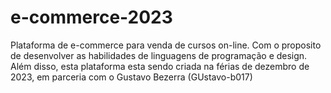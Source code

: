 # e-commerce-2023
Plataforma de e-commerce para venda de cursos on-line. Com o proposito de desenvolver as habilidades de linguagens de programação e design. Além disso, esta plataforma esta sendo criada na férias de dezembro de 2023, em parceria com o Gustavo Bezerra (GUstavo-b017)
